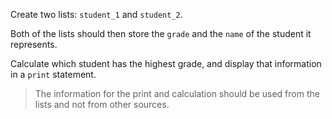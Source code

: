 Create two lists: `student_1` and `student_2`.

Both of the lists should then store the `grade` and the `name` of the student it represents.

Calculate which student has the highest grade, and display that information in a `print` statement.

> The information for the print and calculation should be used from the lists and not from other sources.

